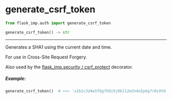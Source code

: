 # generate_csrf_token

```python
from flask_imp.auth import generate_csrf_token
```

```python
generate_csrf_token() -> str
```

---

Generates a SHA1 using the current date and time.

For use in Cross-Site Request Forgery.

Also used by the [flask_imp.security / csrf_protect](../Security/flask_imp_security-include_csrf.md) decorator.

##### Example:

```python
generate_csrf_token()  # >>> 'a1b2c3d4e5f6g7h8i9j0k1l2m3n4o5p6q7r8s9t0'
```

